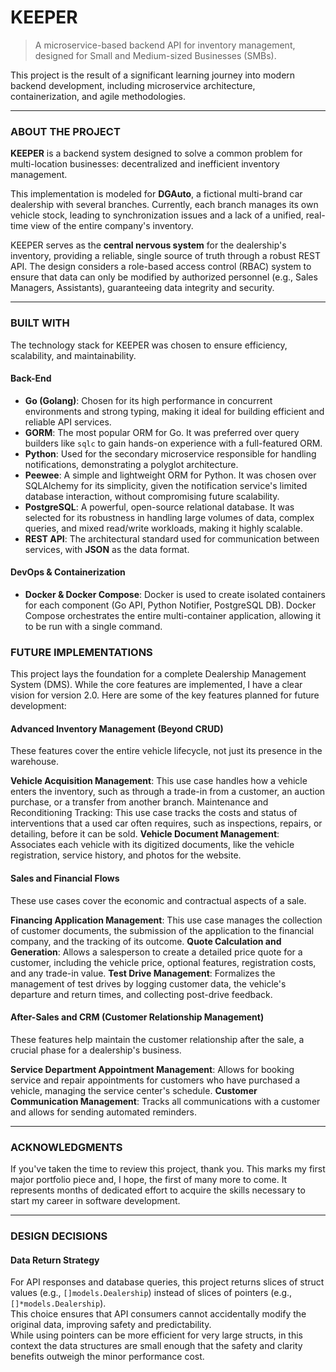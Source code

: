 # KEEPER

> A microservice-based backend API for inventory management, designed for Small and Medium-sized Businesses (SMBs).

This project is the result of a significant learning journey into modern backend development, including microservice architecture, containerization, and agile methodologies.

---

###  ABOUT THE PROJECT

**KEEPER** is a backend system designed to solve a common problem for multi-location businesses: decentralized and inefficient inventory management.

This implementation is modeled for **DGAuto**, a fictional multi-brand car dealership with several branches. Currently, each branch manages its own vehicle stock, leading to synchronization issues and a lack of a unified, real-time view of the entire company's inventory.

KEEPER serves as the **central nervous system** for the dealership's inventory, providing a reliable, single source of truth through a robust REST API. The design considers a role-based access control (RBAC) system to ensure that data can only be modified by authorized personnel (e.g., Sales Managers, Assistants), guaranteeing data integrity and security.

---

### BUILT WITH

The technology stack for KEEPER was chosen to ensure efficiency, scalability, and maintainability.

#### Back-End
* **Go (Golang)**: Chosen for its high performance in concurrent environments and strong typing, making it ideal for building efficient and reliable API services.
* **GORM**: The most popular ORM for Go. It was preferred over query builders like `sqlc` to gain hands-on experience with a full-featured ORM.
* **Python**: Used for the secondary microservice responsible for handling notifications, demonstrating a polyglot architecture.
* **Peewee**: A simple and lightweight ORM for Python. It was chosen over SQLAlchemy for its simplicity, given the notification service's limited database interaction, without compromising future scalability.
* **PostgreSQL**: A powerful, open-source relational database. It was selected for its robustness in handling large volumes of data, complex queries, and mixed read/write workloads, making it highly scalable.
* **REST API**: The architectural standard used for communication between services, with **JSON** as the data format.

#### DevOps & Containerization
* **Docker & Docker Compose**: Docker is used to create isolated containers for each component (Go API, Python Notifier, PostgreSQL DB). Docker Compose orchestrates the entire multi-container application, allowing it to be run with a single command.

### FUTURE IMPLEMENTATIONS
This project lays the foundation for a complete Dealership Management System (DMS). While the core features are implemented, I have a clear vision for version 2.0. Here are some of the key features planned for future development:

#### Advanced Inventory Management (Beyond CRUD)
These features cover the entire vehicle lifecycle, not just its presence in the warehouse.

**Vehicle Acquisition Management**: This use case handles how a vehicle enters the inventory, such as through a trade-in from a customer, an auction purchase, or a transfer from another branch.
Maintenance and Reconditioning Tracking: This use case tracks the costs and status of interventions that a used car often requires, such as inspections, repairs, or detailing, before it can be sold.
**Vehicle Document Management**: Associates each vehicle with its digitized documents, like the vehicle registration, service history, and photos for the website.

#### Sales and Financial Flows
These use cases cover the economic and contractual aspects of a sale.

**Financing Application Management**: This use case manages the collection of customer documents, the submission of the application to the financial company, and the tracking of its outcome.
**Quote Calculation and Generation**: Allows a salesperson to create a detailed price quote for a customer, including the vehicle price, optional features, registration costs, and any trade-in value.
**Test Drive Management**: Formalizes the management of test drives by logging customer data, the vehicle's departure and return times, and collecting post-drive feedback.

#### After-Sales and CRM (Customer Relationship Management)
These features help maintain the customer relationship after the sale, a crucial phase for a dealership's business.

**Service Department Appointment Management**: Allows for booking service and repair appointments for customers who have purchased a vehicle, managing the service center's schedule.
**Customer Communication Management**: Tracks all communications with a customer and allows for sending automated reminders.

---

### ACKNOWLEDGMENTS

If you've taken the time to review this project, thank you. This marks my first major portfolio piece and, I hope, the first of many more to come. It represents months of dedicated effort to acquire the skills necessary to start my career in software development.

---

### DESIGN DECISIONS

#### Data Return Strategy

For API responses and database queries, this project returns slices of struct values (e.g., `[]models.Dealership`) instead of slices of pointers (e.g., `[]*models.Dealership`).  
This choice ensures that API consumers cannot accidentally modify the original data, improving safety and predictability.  
While using pointers can be more efficient for very large structs, in this context the data structures are small enough that the safety and clarity benefits outweigh the minor performance cost.
